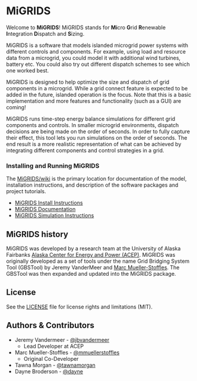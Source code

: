 # MiGRIDS 
Welcome to **MiGRIDS**!  MiGRIDS stands for **Mi**cro **G**rid **R**enewable **I**ntegration **D**ispatch and **S**izing. 

MiGRIDS is a software that models islanded microgrid power systems with different controls and components. For example, using load and resource data from a microgrid, you could model it with additional wind turbines, battery etc. You could also try out different dispatch schemes to see which one worked best.
 
MiGRIDS is designed to help optimize the size and dispatch of grid components in a microgrid. While a grid connect feature is expected to be added in the future, islanded operation is the focus. Note that this is a basic implementation and more features and functionality (such as a GUI) are coming!

MiGRIDS runs time-step energy balance simulations for different grid components and controls. In smaller microgrid environments, dispatch decisions are being made on the order of seconds. In order to fully capture their effect, this tool lets you run simulations on the order of seconds. The end result is a more realistic representation of what can be achieved by integrating different components and control strategies in a grid.

### Installing and Running MiGRIDS

The [MiGRIDS/wiki](https://github.com/acep-uaf/MiGRIDS/wiki) is the primary
location for documentation of the model, installation instructions, and
description of the software packages and project tutorials.

* [MiGRIDS Install Instructions](https://github.com/acep-uaf/MiGRIDS/wiki/MiGRIDS-Installation) 
* [MiGRIDS Documentation](https://github.com/acep-uaf/MiGRIDS/wiki/MiGRIDS-Tool-Home)
* [MiGRIDS Simulation Instructions](https://docs.google.com/document/d/1qX6ELLBZj3Jf9jWXH8BFMGMduzkq6oYsOUMRN03o7E0/edit)


## MiGRIDS history

MiGRIDS was developed by a research team at the University of Alaska Fairbanks [Alaska Center for
Energy and Power (ACEP)](https://acep.uaf.edu). MiGRIDS was originally developed
as a set of tools under the name Grid Bridging System Tool (GBSTool) by Jeremy VanderMeer and [Marc Mueller-Stoffles](https://github.com/mmuellerstoffels). The GBSTool was then expanded and updated into the MiGRIDS package.

## License

See the [LICENSE](LICENSE.md) file for license rights and limitations (MIT).

## Authors & Contributors

- Jeremy Vandermeer - [@jbvandermeer](https://github.com/jbvandermeer) 
  - Lead Developer at ACEP
- Marc Mueller-Stoffles - [@mmuellerstoffles](https://github.com/mmullerstoffles)
  - Original Co-Developer 
- Tawna Morgan - [@tawnamorgan](https://github.com/tawnamorgan)
- Dayne Broderson - [@dayne](https://github.com/dayne)
